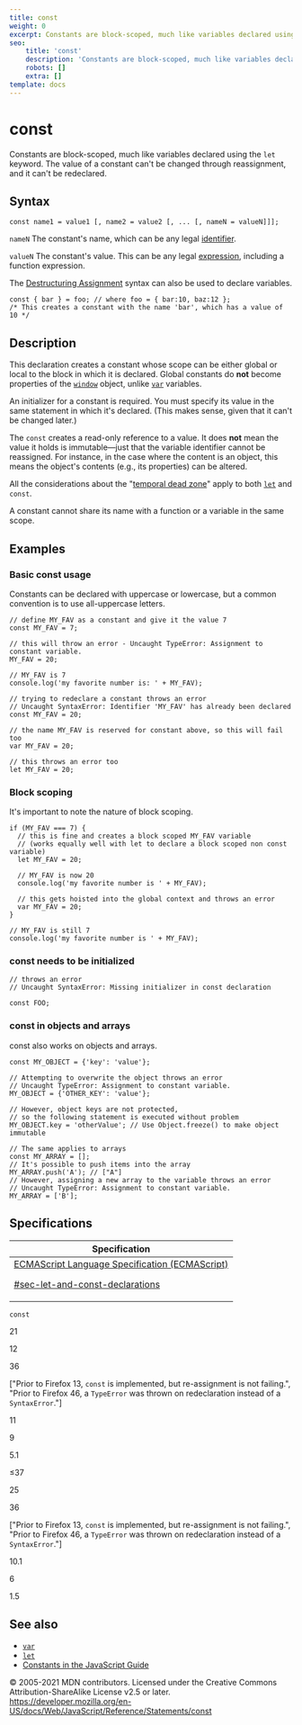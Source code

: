 ```yaml
---
title: const
weight: 0
excerpt: Constants are block-scoped, much like variables declared using the let keyword. The value of a constant cant be changed through reassignment, and it can't be redeclared.
seo:
    title: 'const'
    description: 'Constants are block-scoped, much like variables declared using the let keyword. The value of a constant cant be changed through reassignment, and it can't be redeclared.'
    robots: []
    extra: []
template: docs
---
```


# const

Constants are block-scoped, much like variables declared using the `let` keyword. The value of a constant can't be changed through reassignment, and it can't be redeclared.

## Syntax

    const name1 = value1 [, name2 = value2 [, ... [, nameN = valueN]]];

`nameN`
The constant's name, which can be any legal [identifier](https://developer.mozilla.org/en-US/docs/Glossary/Identifier).

`valueN`
The constant's value. This can be any legal [expression](https://developer.mozilla.org/en-US/docs/Web/JavaScript/Guide/Expressions_and_Operators#expressions), including a function expression.

The [Destructuring Assignment](../operators/destructuring_assignment) syntax can also be used to declare variables.

    const { bar } = foo; // where foo = { bar:10, baz:12 };
    /* This creates a constant with the name 'bar', which has a value of 10 */

## Description

This declaration creates a constant whose scope can be either global or local to the block in which it is declared. Global constants do **not** become properties of the [`window`](https://developer.mozilla.org/en-US/docs/Web/API/Window) object, unlike [`var`](var) variables.

An initializer for a constant is required. You must specify its value in the same statement in which it's declared. (This makes sense, given that it can't be changed later.)

The `const` creates a read-only reference to a value. It does **not** mean the value it holds is immutable—just that the variable identifier cannot be reassigned. For instance, in the case where the content is an object, this means the object's contents (e.g., its properties) can be altered.

All the considerations about the "[temporal dead zone](let#temporal_dead_zone_tdz)" apply to both [`let`](let) and `const`.

A constant cannot share its name with a function or a variable in the same scope.

## Examples

### Basic const usage

Constants can be declared with uppercase or lowercase, but a common convention is to use all-uppercase letters.

    // define MY_FAV as a constant and give it the value 7
    const MY_FAV = 7;

    // this will throw an error - Uncaught TypeError: Assignment to constant variable.
    MY_FAV = 20;

    // MY_FAV is 7
    console.log('my favorite number is: ' + MY_FAV);

    // trying to redeclare a constant throws an error
    // Uncaught SyntaxError: Identifier 'MY_FAV' has already been declared
    const MY_FAV = 20;

    // the name MY_FAV is reserved for constant above, so this will fail too
    var MY_FAV = 20;

    // this throws an error too
    let MY_FAV = 20;

### Block scoping

It's important to note the nature of block scoping.

    if (MY_FAV === 7) {
      // this is fine and creates a block scoped MY_FAV variable
      // (works equally well with let to declare a block scoped non const variable)
      let MY_FAV = 20;

      // MY_FAV is now 20
      console.log('my favorite number is ' + MY_FAV);

      // this gets hoisted into the global context and throws an error
      var MY_FAV = 20;
    }

    // MY_FAV is still 7
    console.log('my favorite number is ' + MY_FAV);

### const needs to be initialized

    // throws an error
    // Uncaught SyntaxError: Missing initializer in const declaration

    const FOO;

### const in objects and arrays

const also works on objects and arrays.

    const MY_OBJECT = {'key': 'value'};

    // Attempting to overwrite the object throws an error
    // Uncaught TypeError: Assignment to constant variable.
    MY_OBJECT = {'OTHER_KEY': 'value'};

    // However, object keys are not protected,
    // so the following statement is executed without problem
    MY_OBJECT.key = 'otherValue'; // Use Object.freeze() to make object immutable

    // The same applies to arrays
    const MY_ARRAY = [];
    // It's possible to push items into the array
    MY_ARRAY.push('A'); // ["A"]
    // However, assigning a new array to the variable throws an error
    // Uncaught TypeError: Assignment to constant variable.
    MY_ARRAY = ['B'];

## Specifications

<table><thead><tr class="header"><th>Specification</th></tr></thead><tbody><tr class="odd"><td><a href="https://tc39.es/ecma262/#sec-let-and-const-declarations">ECMAScript Language Specification (ECMAScript)
<br/>

<span class="small">#sec-let-and-const-declarations</span></a></td></tr></tbody></table>

`const`

21

12

36

\["Prior to Firefox 13, `const` is implemented, but re-assignment is not failing.", "Prior to Firefox 46, a `TypeError` was thrown on redeclaration instead of a `SyntaxError`."\]

11

9

5.1

≤37

25

36

\["Prior to Firefox 13, `const` is implemented, but re-assignment is not failing.", "Prior to Firefox 46, a `TypeError` was thrown on redeclaration instead of a `SyntaxError`."\]

10.1

6

1.5

## See also

-   [`var`](var)
-   [`let`](let)
-   [Constants in the JavaScript Guide](https://developer.mozilla.org/en-US/docs/Web/JavaScript/Guide/Grammar_and_types#constants)

© 2005-2021 MDN contributors.
Licensed under the Creative Commons Attribution-ShareAlike License v2.5 or later.
<a href="https://developer.mozilla.org/en-US/docs/Web/JavaScript/Reference/Statements/const" class="_attribution-link">https://developer.mozilla.org/en-US/docs/Web/JavaScript/Reference/Statements/const</a>
